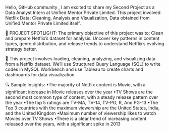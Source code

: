 Hello, GitHub community , I am excited to share my Second Project as a Data Analyst Intern at Unified Mentor Private Limited. This project involved Netflix Data: Cleaning, Analysis and Visualization, Data obtained from Unified Mentor Private Limited itself.

🚀 PROJECT SPOTLIGHT:
The primary objective of this project was to: Clean and prepare Netflix’s dataset for analysis. Uncover key patterns in content types, genre distribution, and release trends to understand Netflix’s evolving strategy better.

📌 This project involves loading, cleaning, analyzing, and visualizing data from a Netflix dataset. We’ll use Structured Query Language (SQL) to write codes in MySQL Workbench and use Tableau to create charts and dashboards for data visualization.


🔍 Sample Insights: 
•The majority of Netflix content is Movie, with a significant increase in Movie releases over the year
•TV Shows are the second most common type of content, with a steady release pattern over the year
•The top 5 ratings are TV-MA, TV-14, TV-PG, R, And PG-13
•The Top 3 countries with the maximum viewership are the United States, India, and the United Kingdom
•Maximum number of viewership likes to watch Movies over TV Shows 
•There is a clear trend of increasing content released over the years, with a significant spike in 2013
